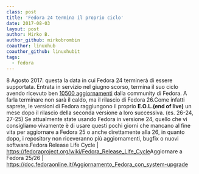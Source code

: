 ```yaml
---
class: post
title: 'Fedora 24 termina il proprio ciclo'
date: 2017-08-03
layout: post
author: Mirko B.
author_github: mirkobrombin
coauthor: linuxhub
coauthor_github: linuxhubit
tags:
  - fedora
---
```

8 Agosto 2017: questa la data in cui Fedora 24 terminerà di essere supportata. Entrata in servizio nel giugno scorso, termina il suo ciclo avendo ricevuto ben <a href="https://bodhi.fedoraproject.org/releases/F24">10500 aggiornamenti</a> dalla community di Fedora. A farla terminare non sarà il caldo, ma il rilascio di Fedora 26.Come infatti saprete, le versioni di Fedora raggiungono il proprio <strong>E.O.L.(end of live)</strong> un mese dopo il rilascio della seconda versione a loro successiva. (es. 26-24, 27-25) Se attualmente state usando Fedora in versione 24, quello che vi consigliamo vivamente è di usare questi pochi giorni che mancano al fine vita per aggiornare a Fedora 25 o anche direttamente alla 26, in quanto dopo, i repository non riceveranno più aggiornamenti, bugfix o nuovi software.Fedora Release Life Cycle | <a href="https://fedoraproject.org/wiki/Fedora_Release_Life_Cycle">https://fedoraproject.org/wiki/Fedora_Release_Life_Cycle</a>Aggiornare a Fedora 25/26 | <a href="https://doc.fedoraonline.it/Aggiornamento_Fedora_con_system-upgrade">https://doc.fedoraonline.it/Aggiornamento_Fedora_con_system-upgrade</a>